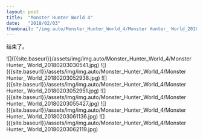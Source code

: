 ```yaml
---
layout: post
title:  "Monster Hunter World 4"
date:   "2018/02/03"
thumbnail: "/img.auto/Monster_Hunter_World_4/Monster Hunter_ World_20180203011016.jpg"
---
```

结束了。

![]({{site.baseurl}}/assets/img/img.auto/Monster_Hunter_World_4/Monster Hunter_ World_20180203030541.jpg)
![]({{site.baseurl}}/assets/img/img.auto/Monster_Hunter_World_4/Monster Hunter_ World_20180203052938.jpg)
![]({{site.baseurl}}/assets/img/img.auto/Monster_Hunter_World_4/Monster Hunter_ World_20180203052951.jpg)
![]({{site.baseurl}}/assets/img/img.auto/Monster_Hunter_World_4/Monster Hunter_ World_20180203055427.jpg)
![]({{site.baseurl}}/assets/img/img.auto/Monster_Hunter_World_4/Monster Hunter_ World_20180203061136.jpg)
![]({{site.baseurl}}/assets/img/img.auto/Monster_Hunter_World_4/Monster Hunter_ World_20180203062119.jpg)